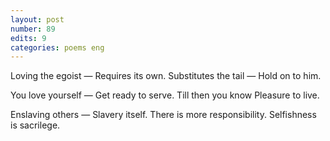 ```yaml
---
layout: post
number: 89
edits: 9
categories: poems eng
---
```


Loving the egoist —
Requires its own. 
Substitutes the tail — 
Hold on to him.

You love yourself —
Get ready to serve.
Till then you know
Pleasure to live.

Enslaving others —
Slavery itself.
There is more responsibility.
Selfishness is sacrilege.
